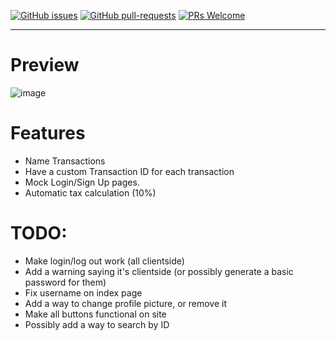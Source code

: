 [![GitHub issues](https://img.shields.io/github/issues/Naereen/StrapDown.js.svg)](https://github.com/LiamTownsley/tax-calculator/issues/)
[![GitHub pull-requests](https://img.shields.io/github/issues-pr/Naereen/StrapDown.js.svg)](https://github.com/LiamTownsley/tax-calculator/pull/)
[![PRs Welcome](https://img.shields.io/badge/PRs-welcome-brightgreen.svg?style=flat-square)](http://makeapullrequest.com)
___
# Preview
![image](https://i.imgur.com/NFW3xkj.gif)

# Features
* Name Transactions
* Have a custom Transaction ID for each transaction
* Mock Login/Sign Up pages.
* Automatic tax calculation (10%)

# TODO:
* Make login/log out work (all clientside)
* Add a warning saying it's clientside (or possibly generate a basic password for them)
* Fix username on index page
* Add a way to change profile picture, or remove it
* Make all buttons functional on site
* Possibly add a way to search by ID